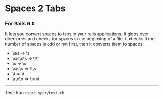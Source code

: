 # Spaces 2 Tabs
### For Rails 6.0

It lets you convert spaces to tabs in your rails applications.
It globs over directories and checks for spaces in the beginning of a file.
It checks if the number of spaces is odd or not first, then it converts them to spaces:

+ \s\s => \t
+ \s\s\s\s => \t\t
+ \s => \s
+ \s\s\s => \t\s
+ \t => \t
+ \r\n\n => \r\n\t

---

Test:
	Run `rspec spec/test.rb`
